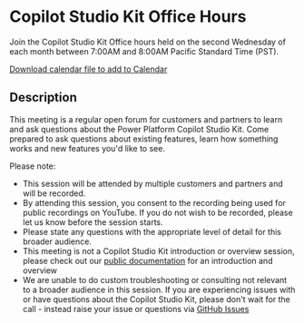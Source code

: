 # Copilot Studio Kit Office Hours

Join the Copilot Studio Kit Office hours held on the second Wednesday of each month between 7:00AM and 8:00AM Pacific Standard Time (PST).

[Download calendar file to add to Calendar](https://github.com/microsoft/Power-CAT-Copilot-Studio-Kit/blob/main/CopilotstudioAcceleratorResources/OfficeHours/CopilotStudioKitOfficeHours.ics)

## Description
This meeting is a regular open forum for customers and partners to learn and ask questions about the Power Platform Copilot Studio Kit. Come prepared to ask questions about existing features, learn how something works and new features you'd like to see.

Please note:

- This session will be attended by multiple customers and partners and will be recorded.
- By attending this session, you consent to the recording being used for public recordings on YouTube. If you do not wish to be recorded, please let us know before the session starts.
- Please state any questions with the appropriate level of detail for this broader audience.
- This meeting is not a Copilot Studio Kit introduction or overview session, please check out our [public documentation](https://github.com/microsoft/Power-CAT-Copilot-Studio-Kit) for an introduction and overview
- We are unable to do custom troubleshooting or consulting not relevant to a broader audience in this session. If you are experiencing issues with or have questions about the Copilot Studio Kit, please don't wait for the call - instead raise your issue or questions via [GitHub Issues](https://github.com/microsoft/Power-CAT-Copilot-Studio-Kit/issues) 
